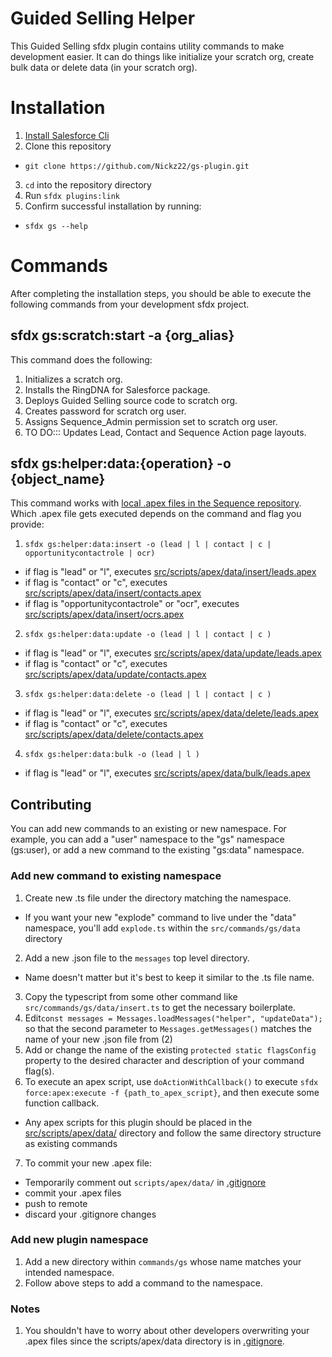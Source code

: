 Guided Selling Helper
======

This Guided Selling sfdx plugin contains utility commands to make development easier. It can do things like initialize your scratch org, create bulk data or delete data (in your scratch org).

# Installation
1. [Install Salesforce Cli](https://developer.salesforce.com/tools/sfdxcli)
2. Clone this repository
  * `git clone https://github.com/Nickz22/gs-plugin.git`
3. `cd` into the repository directory
4. Run `sfdx plugins:link`
5. Confirm successful installation by running:
  * `sfdx gs --help`
  
# Commands
After completing the installation steps, you should be able to execute the following commands from your development sfdx project.
## sfdx gs:scratch:start -a {org_alias}
This command does the following: 
1. Initializes a scratch org.
2. Installs the RingDNA for Salesforce package.
3. Deploys Guided Selling source code to scratch org.
4. Creates password for scratch org user.
5. Assigns Sequence_Admin permission set to scratch org user.
6. TO DO::: Updates Lead, Contact and Sequence Action page layouts.

## sfdx gs:helper:data:{operation} -o {object_name}
This command works with [local .apex files in the Sequence repository](https://github.com/ringdna/sequence/tree/Sequence-QA/src/scripts/apex/data). Which .apex file gets executed depends on the command and flag you provide:
1. `sfdx gs:helper:data:insert -o (lead | l | contact | c | opportunitycontactrole | ocr)`
  * if flag is "lead" or "l", executes [src/scripts/apex/data/insert/leads.apex](https://github.com/ringdna/sequence/blob/Sequence-QA/src/scripts/apex/data/insert/leads.apex)
  * if flag is "contact" or "c", executes [src/scripts/apex/data/insert/contacts.apex](https://github.com/ringdna/sequence/blob/Sequence-QA/src/scripts/apex/data/insert/contacts.apex)
  * if flag is "opportunitycontactrole" or "ocr", executes [src/scripts/apex/data/insert/ocrs.apex](https://github.com/ringdna/sequence/blob/Sequence-QA/src/scripts/apex/data/insert/ocrs.apex)
2. `sfdx gs:helper:data:update -o (lead | l | contact | c )`
  * if flag is "lead" or "l", executes [src/scripts/apex/data/update/leads.apex](https://github.com/ringdna/sequence/blob/Sequence-QA/src/scripts/apex/data/update/leads.apex)
  * if flag is "contact" or "c", executes [src/scripts/apex/data/update/contacts.apex](https://github.com/ringdna/sequence/blob/Sequence-QA/src/scripts/apex/data/update/contacts.apex)
3. `sfdx gs:helper:data:delete -o (lead | l | contact | c )`
  * if flag is "lead" or "l", executes [src/scripts/apex/data/delete/leads.apex](https://github.com/ringdna/sequence/blob/Sequence-QA/src/scripts/apex/data/delete/leads.apex)
  * if flag is "contact" or "c", executes [src/scripts/apex/data/delete/contacts.apex](https://github.com/ringdna/sequence/blob/Sequence-QA/src/scripts/apex/data/delete/contacts.apex)
4. `sfdx gs:helper:data:bulk -o (lead | l )`
  * if flag is "lead" or "l", executes [src/scripts/apex/data/bulk/leads.apex](https://github.com/ringdna/sequence/blob/Sequence-QA/src/scripts/apex/data/bulk/leads.apex)
  
## Contributing
You can add new commands to an existing or new namespace. For example, you can add a "user" namespace to the "gs" namespace (gs:user), or add a new command to the existing "gs:data" namespace.
### Add new command to existing namespace
1. Create new .ts file under the directory matching the namespace.
  * If you want your new "explode" command to live under the "data" namespace, you'll add `explode.ts` within the `src/commands/gs/data` directory
2. Add a new .json file to the `messages` top level directory.
  * Name doesn't matter but it's best to keep it similar to the .ts file name.
3. Copy the typescript from some other command like `src/commands/gs/data/insert.ts` to get the necessary boilerplate.
4. Edit`const messages = Messages.loadMessages("helper", "updateData");` so that the second parameter to `Messages.getMessages()` matches the name of your new .json file from (2)
5. Add or change the name of the existing `protected static flagsConfig` property to the desired character and description of your command flag(s).
6. To execute an apex script, use `doActionWithCallback()` to execute `sfdx force:apex:execute -f {path_to_apex_script}`, and then execute some function callback.
  * Any apex scripts for this plugin should be placed in the [src/scripts/apex/data/](https://github.com/ringdna/sequence/tree/Sequence-QA/src/scripts/apex/data) directory and follow the same directory structure as existing commands
7. To commit your new .apex file:
  * Temporarily comment out  `scripts/apex/data/` in [.gitignore](https://github.com/ringdna/sequence/blob/48f3aa22143ace7be66170fc2d8145d59c90d7fb/src/.gitignore#L47)
  * commit your .apex files
  * push to remote
  * discard your .gitignore changes
### Add new plugin namespace
1. Add a new directory within `commands/gs` whose name matches your intended namespace.
2. Follow above steps to add a command to the namespace.
 
 ### Notes
 
1. You shouldn't have to worry about other developers overwriting your .apex files since the scripts/apex/data directory is in [.gitignore](https://github.com/ringdna/sequence/blob/48f3aa22143ace7be66170fc2d8145d59c90d7fb/src/.gitignore#L47).

 
